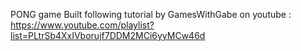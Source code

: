 PONG game
Built following tutorial by GamesWithGabe on youtube : https://www.youtube.com/playlist?list=PLtrSb4XxIVborujf7DDM2MCi6yyMCw46d 
